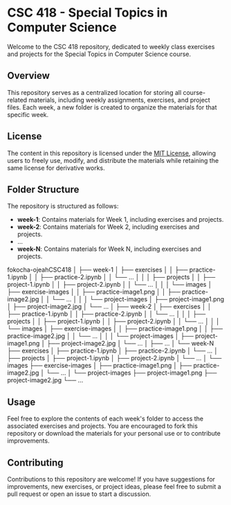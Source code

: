 # CSC 418 - Special Topics in Computer Science

Welcome to the CSC 418 repository, dedicated to weekly class exercises and projects for the Special Topics in Computer Science course.

## Overview
This repository serves as a centralized location for storing all course-related materials, including weekly assignments, exercises, and project files. Each week, a new folder is created to organize the materials for that specific week.

## License
The content in this repository is licensed under the [MIT License](LICENSE), allowing users to freely use, modify, and distribute the materials while retaining the same license for derivative works.

## Folder Structure
The repository is structured as follows:
- **week-1**: Contains materials for Week 1, including exercises and projects.
- **week-2**: Contains materials for Week 2, including exercises and projects.
- ...
- **week-N**: Contains materials for Week N, including exercises and projects.

fokocha-ojeahCSC418
│
├── week-1
│   ├── exercises
│   │   ├── practice-1.ipynb
│   │   ├── practice-2.ipynb
│   │   └── ...
│   │
│   ├── projects
│   │   ├── project-1.ipynb
│   │   ├── project-2.ipynb
│   │   └── ...
│   │
│   └── images
│       ├── exercise-images
│       │   ├── practice-image1.png
│       │   ├── practice-image2.jpg
│       │   └── ...
│       │
│       └── project-images
│           ├── project-image1.png
│           ├── project-image2.jpg
│           └── ...
│
├── week-2
│   ├── exercises
│   │   ├── practice-1.ipynb
│   │   ├── practice-2.ipynb
│   │   └── ...
│   │
│   ├── projects
│   │   ├── project-1.ipynb
│   │   ├── project-2.ipynb
│   │   └── ...
│   │
│   └── images
│       ├── exercise-images
│       │   ├── practice-image1.png
│       │   ├── practice-image2.jpg
│       │   └── ...
│       │
│       └── project-images
│           ├── project-image1.png
│           ├── project-image2.jpg
│           └── ...
│
├── ...
│
└── week-N
    ├── exercises
    │   ├── practice-1.ipynb
    │   ├── practice-2.ipynb
    │   └── ...
    │
    ├── projects
    │   ├── project-1.ipynb
    │   ├── project-2.ipynb
    │   └── ...
    │
    └── images
        ├── exercise-images
        │   ├── practice-image1.png
        │   ├── practice-image2.jpg
        │   └── ...
        │
        └── project-images
            ├── project-image1.png
            ├── project-image2.jpg
            └── ...

## Usage
Feel free to explore the contents of each week's folder to access the associated exercises and projects. You are encouraged to fork this repository or download the materials for your personal use or to contribute improvements.

## Contributing
Contributions to this repository are welcome! If you have suggestions for improvements, new exercises, or project ideas, please feel free to submit a pull request or open an issue to start a discussion.

